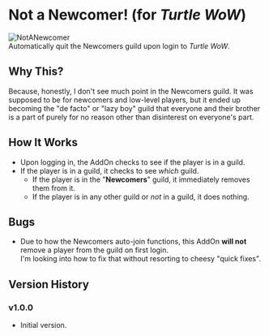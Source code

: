 # Not a Newcomer! (for *Turtle WoW*)
![NotANewcomer](https://github.com/JoLiKMC/NotANewcomer/assets/102710555/2c3ccbbb-825f-4e40-818e-3dd05eb58dff)<br>
Automatically quit the Newcomers guild upon login to *Turtle WoW*.

## Why This?
Because, honestly, I don't see much point in the Newcomers guild.  It was supposed to be for newcomers and low-level players, but it ended up becoming the "de facto" or "lazy boy" guild that everyone and their brother is a part of purely for no reason other than disinterest on everyone's part.

## How It Works
* Upon logging in, the AddOn checks to see if the player is in a guild.
* If the player is in a guild, it checks to see *which* guild.
  * If the player is in the "**Newcomers**" guild, it immediately removes them from it.
  * If the player is in any other guild or *not* in a guild, it does nothing.

## Bugs
* Due to how the Newcomers auto-join functions, this AddOn **will not** remove a player from the guild on first login.
<br>I'm looking into how to fix that without resorting to cheesy "quick fixes".

## Version History
### v1.0.0
* Initial version.
